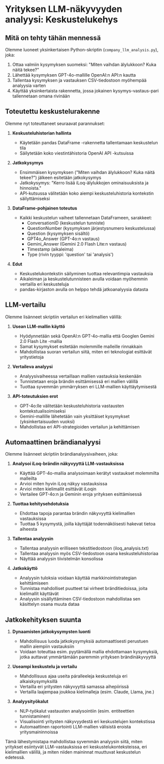 # Yrityksen LLM-näkyvyyden analyysi: Keskustelukehys

## Mitä on tehty tähän mennessä

Olemme luoneet yksinkertaisen Python-skriptin (`company_llm_analysis.py`), joka:

1. Ottaa valmiin kysymyksen suomeksi: "Miten vaihdan älylukkoon? Kuka näitä tekee?"
2. Lähettää kysymyksen GPT-4o-mallille OpenAI:n API:n kautta
3. Tallentaa kysymyksen ja vastauksen CSV-tiedostoon myöhempää analyysia varten
4. Käyttää yksinkertaista rakennetta, jossa jokainen kysymys-vastaus-pari tallennetaan omana rivinään

## Toteutettu keskustelurakenne

Olemme nyt toteuttaneet seuraavat parannukset:

1. **Keskusteluhistorian hallinta**
   - Käytetään pandas DataFrame -rakennetta tallentamaan keskustelun tila
   - Säilytetään koko viestintähistoria OpenAI API -kutsuissa

2. **Jatkokysymys**
   - Ensimmäisen kysymyksen ("Miten vaihdan älylukkoon? Kuka näitä tekee?") jälkeen esitetään jatkokysymys
   - Jatkokysymys: "Kerro lisää iLoq-älylukkojen ominaisuuksista ja hinnoista."
   - API-kutsussa välitetään koko aiempi keskusteluhistoria kontekstin säilyttämiseksi

3. **DataFrame-pohjainen toteutus**
   - Kaikki keskustelun vaiheet tallennetaan DataFrameen, sarakkeet: 
     * ConversationID (keskustelun tunniste)
     * QuestionNumber (kysymyksen järjestysnumero keskustelussa)
     * Question (kysymyksen sisältö)
     * GPT4o_Answer (GPT-4o:n vastaus)
     * Gemini_Answer (Gemini 2.0 Flash Lite:n vastaus)
     * Timestamp (aikaleima)
     * Type (rivin tyyppi: 'question' tai 'analysis')

4. **Edut**
   - Keskustelukontekstin säilyminen tuottaa relevantimpia vastauksia
   - Aikaleiman ja keskustelutunnisteen avulla voidaan myöhemmin vertailla eri keskusteluja
   - pandas-kirjaston avulla on helppo tehdä jatkoanalyysia datasta

## LLM-vertailu

Olemme lisänneet skriptiin vertailun eri kielimallien välillä:

1. **Usean LLM-mallin käyttö**
   - Hyödynnetään sekä OpenAI:n GPT-4o-mallia että Googlen Gemini 2.0 Flash Lite -mallia
   - Samat kysymykset esitetään molemmille malleille rinnakkain
   - Mahdollistaa suoran vertailun siitä, miten eri teknologiat esittävät yritystietoja

2. **Vertaileva analyysi**
   - Analyysivaiheessa vertaillaan mallien vastauksia keskenään
   - Tunnistetaan eroja brändin esittämisessä eri mallien välillä
   - Tuottaa syvemmän ymmärryksen eri LLM-mallien käyttäytymisestä

3. **API-toteutuksien erot**
   - GPT-4o:lle välitetään keskusteluhistoria vastausten kontekstualisoimiseksi
   - Gemini-mallille lähetetään vain yksittäiset kysymykset (yksinkertaisuuden vuoksi)
   - Mahdollistaa eri API-strategioiden vertailun ja kehittämisen

## Automaattinen brändianalyysi

Olemme lisänneet skriptiin brändianalyysivaiheen, joka:

1. **Analysoi iLoq-brändin näkyvyyttä LLM-vastauksissa**
   - Käyttää GPT-4o-mallia analysoimaan kerätyt vastaukset molemmilta malleilta
   - Arvioi miten hyvin iLoq näkyy vastauksissa
   - Arvioi miten kielimallit esittävät iLoqin
   - Vertailee GPT-4o:n ja Geminin eroja yrityksen esittämisessä

2. **Tuottaa kehitysehdotuksia**
   - Ehdottaa tapoja parantaa brändin näkyvyyttä kielimallien vastauksissa
   - Tuottaa 5 kysymystä, joilla käyttäjät todennäköisesti hakevat tietoa aiheesta

3. **Tallentaa analyysin**
   - Tallentaa analyysin erilliseen tekstitiedostoon (iloq_analysis.txt)
   - Tallentaa analyysin myös CSV-tiedostoon osana keskusteluhistoriaa
   - Näyttää analyysin tiivistelmän konsolissa

4. **Jatkokäyttö**
   - Analyysin tuloksia voidaan käyttää markkinointistrategian kehittämiseen
   - Tunnistaa mahdolliset puutteet tai virheet bränditiedoissa, joita kielimallit käyttävät
   - Analyysin sisällyttäminen CSV-tiedostoon mahdollistaa sen käsittelyn osana muuta dataa

## Jatkokehityksen suunta

1. **Dynaamisten jatkokysymysten luonti**
   - Mahdollisuus luoda jatkokysymyksiä automaattisesti perustuen mallin aiempiin vastauksiin
   - Voidaan toteuttaa esim. pyytämällä mallia ehdottamaan kysymyksiä, jotka auttavat ymmärtämään paremmin yrityksen brändinäkyvyyttä

2. **Useampi keskustelu ja vertailu**
   - Mahdollisuus ajaa useita páralleeleja keskusteluja eri alkaiskysymyksillä
   - Vertailla eri yritysten näkyvyyttä samassa aihepiirissä
   - Vertailla laajempaa joukkoa kielimalleja (esim. Claude, Llama, jne.)

3. **Analyysityökalut**
   - NLP-työkalut vastausten analysointiin (esim. entiteettien tunnistaminen)
   - Visualisointi yritysten näkyvyydestä eri keskustelujen kontekstissa
   - Automaattinen raportointi LLM-mallien välisistä eroista yritysmaininnoissa

Tämä lähestymistapa mahdollistaa syvemmän analyysin siitä, miten yritykset esiintyvät LLM-vastauksissa eri keskustelukonteksteissa, eri kielimallien välillä, ja miten niiden maininnat muuttuvat keskustelun edetessä. 